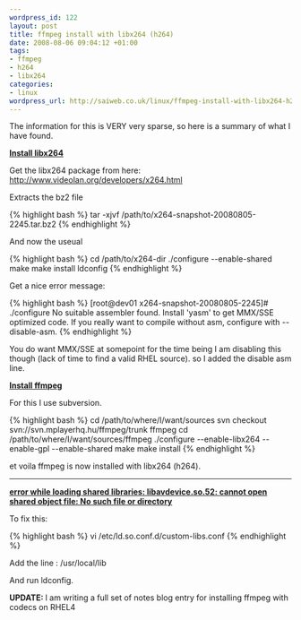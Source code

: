 ```yaml
--- 
wordpress_id: 122
layout: post
title: ffmpeg install with libx264 (h264)
date: 2008-08-06 09:04:12 +01:00
tags: 
- ffmpeg
- h264
- libx264
categories: 
- linux
wordpress_url: http://saiweb.co.uk/linux/ffmpeg-install-with-libx264-h264
---
```

The information for this is VERY very sparse, so here is a summary of what I have found.

<b><u>Install libx264</u></b>

Get the libx264 package from here: <a href="http://www.videolan.org/developers/x264.html">http://www.videolan.org/developers/x264.html</a>

Extracts the bz2 file 

{% highlight bash %}
tar -xjvf /path/to/x264-snapshot-20080805-2245.tar.bz2
{% endhighlight %}

And now the useual

{% highlight bash %}
cd /path/to/x264-dir
./configure --enable-shared
make
make install
ldconfig
{% endhighlight %}

Get a nice error message:

{% highlight bash %}
[root@dev01 x264-snapshot-20080805-2245]# ./configure
No suitable assembler found.  Install 'yasm' to get MMX/SSE optimized code.
If you really want to compile without asm, configure with --disable-asm.
{% endhighlight %}

You do want MMX/SSE at somepoint for the time being I am disabling this though (lack of time to find a valid RHEL source). so I added the disable asm line.

<b><u>Install ffmpeg</u></b>

For this I use subversion.

{% highlight bash %}
cd /path/to/where/I/want/sources
svn checkout svn://svn.mplayerhq.hu/ffmpeg/trunk ffmpeg
cd /path/to/where/I/want/sources/ffmpeg
./configure --enable-libx264 --enable-gpl --enable-shared
make
make install
{% endhighlight %}

et voila ffmpeg is now installed with libx264 (h264).

<hr />

<u><b>error while loading shared libraries: libavdevice.so.52: cannot open shared object file: No such file or directory</b></u>

To fix this:

{% highlight bash %}
vi /etc/ld.so.conf.d/custom-libs.conf
{% endhighlight %}

Add the line : /usr/local/lib

And run ldconfig.

<b>UPDATE: </b> I am writing a full set of notes blog entry for installing ffmpeg with codecs on RHEL4
